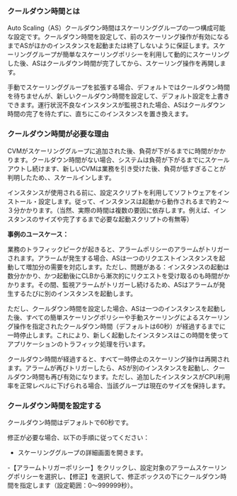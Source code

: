 ### クールダウン時間とは

Auto Scaling（AS）クールダウン時間はスケーリンググループの一つ構成可能な設定です。クールダウン時間を設定して、前のスケーリング操作が有効になるまでASがほかのインスタンスを起動または終了しないように保証します。スケーリンググループが簡単なスケーリングポリシーを利用して動的にスケーリングした後、ASはクールダウン時間が完了してから、スケーリング操作を再開します。

手動でスケーリンググループを拡張する場合、デフォルトではクールダウン時間を待ちませんが、新しいクールダウン時間を設定して、デフォルト設定を上書きできます。運行状況不良なインスタンスが監視された場合、ASはクールダウン時間の完了を待たずに、直ちにこのインスタンスを置き換えます。

### クールダウン時間が必要な理由

CVMがスケーリンググループに追加された後、負荷が下がるまでに時間がかかります。クールダウン時間がない場合、システムは負荷が下がるまでにスケールアウトし続けます、新しいCVMは業務を引き受けた後、負荷が低すぎることが判明したため、、スケールインします。

インスタンスが使用される前に、設定スクリプトを利用してソフトウェアをインストール・設定します。従って、インスタンスは起動から動作されるまで約２～３分かかります。（当然、実際の時間は複数の要因に依存します。例えば、インスタンスのサイズや完了するまで必要な起動スクリプトの有無等）

**事例のユースケース：**

業務のトラフィックピークが起きると、アラームポリシーのアラームがトリガーされます。アラームが発生する場合、ASは一つのリクエストインスタンスを起動して増加分の需要を対応します。ただし、問題がある：インスタンスの起動は数分かかり、かつ起動後にCLBから漸次的にリクエストを受け取るのも時間がかかります。その間、監視アラームがトリガーし続けるため、ASはアラームが発生するたびに別のインスタンスを起動します。

ただし、クールダウン時間を設定した場合、ASは一つのインスタンスを起動した後、すべての簡単スケーリングポリシーや手動スケーリングによるスケーリング操作を指定されたクールダウン時間（デフォルトは60秒）が経過するまでに一時停止します。これにより、新しく起動したインスタンスはこの時間を使ってアプリケーションのトラフィック処理を行います。

クールダウン時間が経過すると、すべて一時停止のスケーリング操作は再開されます。アラームが再びトリガーしたら、ASが別のインスタンスを起動し、クールダウン時間も再び有効になります。ただし、追加したインスタンスがCPU利用率を正常レベルに下げられる場合、当該グループは現在のサイズを保持します。

### クールダウン時間を設定する

クールダウン時間はデフォルトで60秒です。

修正が必要な場合、以下の手順に従ってください：

- スケーリンググループの詳細画面を開きます。

-【アラームトリガーポリシー】をクリックし、設定対象のアラームスケーリングポリシーを選択し、【修正】を選択して、修正ボックスの下にクールダウン時間を指定します（設定範囲：0〜999999秒）。
